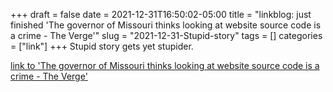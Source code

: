 +++draft = falsedate = 2021-12-31T16:50:02-05:00title = "linkblog: just finished 'The governor of Missouri thinks looking at website source code is a crime - The Verge'"slug = "2021-12-31-Stupid-story"tags = []categories = ["link"]+++Stupid story gets yet stupider. [link to 'The governor of Missouri thinks looking at website source code is a crime - The Verge'](https://www.theverge.com/2021/12/31/22861188/missouri-governor-mike-parson-hack-website-source-code)
